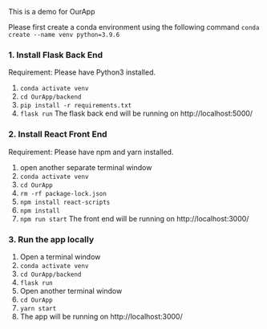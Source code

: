 This is a demo for OurApp

Please first create a conda environment using the following command
`conda create --name venv python=3.9.6` 

### 1. Install Flask Back End
Requirement: Please have Python3 installed.
1. `conda activate venv`
2. `cd OurApp/backend`
3. `pip install -r requirements.txt` 
4. `flask run`
The flask back end will be running on http://localhost:5000/

### 2. Install React Front End
Requirement: Please have npm and yarn installed.
1. open another separate terminal window
2. `conda activate venv`
2. `cd OurApp`
3. `rm -rf package-lock.json` 
4. `npm install react-scripts` 
5. `npm install`
6. `npm run start`
The front end will be running on http://localhost:3000/

### 3. Run the app locally
1. Open a terminal window
2. `conda activate venv`
3. `cd OurApp/backend`
4. `flask run`
5. Open another terminal window
6. `cd OurApp`
7. `yarn start`
8. The app will be running on http://localhost:3000/